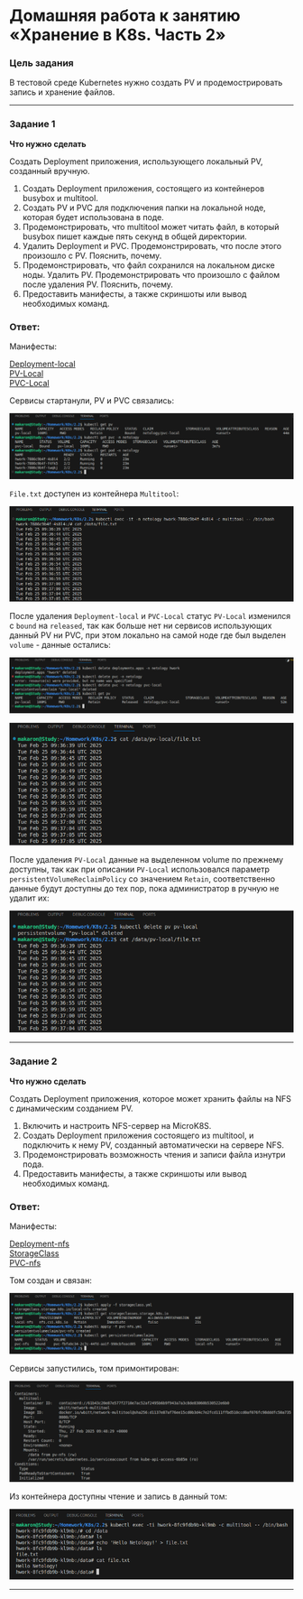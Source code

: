 # Домашняя работа к занятию «Хранение в K8s. Часть 2»

### Цель задания

В тестовой среде Kubernetes нужно создать PV и продемострировать запись и хранение файлов.

------

### Задание 1

**Что нужно сделать**

Создать Deployment приложения, использующего локальный PV, созданный вручную.

1. Создать Deployment приложения, состоящего из контейнеров busybox и multitool.
2. Создать PV и PVC для подключения папки на локальной ноде, которая будет использована в поде.
3. Продемонстрировать, что multitool может читать файл, в который busybox пишет каждые пять секунд в общей директории. 
4. Удалить Deployment и PVC. Продемонстрировать, что после этого произошло с PV. Пояснить, почему.
5. Продемонстрировать, что файл сохранился на локальном диске ноды. Удалить PV.  Продемонстрировать что произошло с файлом после удаления PV. Пояснить, почему.
5. Предоставить манифесты, а также скриншоты или вывод необходимых команд.

### Ответ:

Манифесты:

[Deployment-local](https://github.com/AlekseyStroitelev/Homework/blob/main/K8s/2.2/deployment-local.yml)<br/>
[PV-Local](https://github.com/AlekseyStroitelev/Homework/blob/main/K8s/2.2/pv-local.yml)<br/>
[PVC-Local](https://github.com/AlekseyStroitelev/Homework/blob/main/K8s/2.2/pvc-local.yml)

Сервисы стартанули, PV и PVC связались:

![1_1](https://github.com/AlekseyStroitelev/Homework/blob/main/K8s/2.2/screenshots/k8s1_1.png)

`File.txt` доступен из контейнера `Multitool`:

![1_2](https://github.com/AlekseyStroitelev/Homework/blob/main/K8s/2.2/screenshots/k8s1_2.png)

После удаления `Deployment-local` и `PVC-Local` статус `PV-Local` изменился с `bound` на `released`, так как больше нет ни сервисов использующих данный PV ни PVC, при этом локально на самой ноде где был выделен `volume` - данные остались:

![1_3](https://github.com/AlekseyStroitelev/Homework/blob/main/K8s/2.2/screenshots/k8s1_3.png)

![1_4](https://github.com/AlekseyStroitelev/Homework/blob/main/K8s/2.2/screenshots/k8s1_4.png)

После удаления `PV-Local` данные на выделенном volume по прежнему доступны, так как при описании `PV-Local` использовался параметр `persistentVolumeReclaimPolicy` со значением `Retain`, соответственно данные будут доступны до тех пор, пока администратор в ручную не удалит их:

![1_5](https://github.com/AlekseyStroitelev/Homework/blob/main/K8s/2.2/screenshots/k8s1_5.png)

------

### Задание 2

**Что нужно сделать**

Создать Deployment приложения, которое может хранить файлы на NFS с динамическим созданием PV.

1. Включить и настроить NFS-сервер на MicroK8S.
2. Создать Deployment приложения состоящего из multitool, и подключить к нему PV, созданный автоматически на сервере NFS.
3. Продемонстрировать возможность чтения и записи файла изнутри пода. 
4. Предоставить манифесты, а также скриншоты или вывод необходимых команд.

### Ответ:

Манифесты:

[Deployment-nfs]()<br/>
[StorageClass]()<br/>
[PVC-nfs]()

Том создан и связан:

![1_6](https://github.com/AlekseyStroitelev/Homework/blob/main/K8s/2.2/screenshots/k8s1_6.png)

Сервисы запустились, том примонтирован:

![1_7](https://github.com/AlekseyStroitelev/Homework/blob/main/K8s/2.2/screenshots/k8s1_7.png)

Из контейнера доступны чтение и запись в данный том:

![1_8](https://github.com/AlekseyStroitelev/Homework/blob/main/K8s/2.2/screenshots/k8s1_8.png)

------
